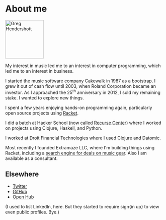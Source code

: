 # About me

<img style="width:q68px; height:122px;"
     src="/img/navbar-logo.jpg"
     alt="Greg Hendershott" />

My interest in music led me to an interest in computer programming,
which led me to an interest in business.

I started the music software company Cakewalk in 1987 as a bootstrap.
I grew it out of cash flow until 2003, when Roland Corporation became
an investor. As I approached the 25<sup>th</sup> anniversary in 2012,
I sold my remaining stake. I wanted to explore new things.

I spent a few years enjoying hands-on programming again, particularly
open source projects using [Racket].

I did a batch at Hacker School (now called [Recurse Center]) where I
worked on projects using Clojure, Haskell, and Python.

I worked at Droit Financial Technologies where I used Clojure and
Datomic.

Most recently I founded Extramaze LLC, where I'm building things using
Racket, including a [search engine for deals on music gear][deals].
Also I am available as a consultant.

[Racket]: http://www.racket-lang.org
[Recurse Center]: http://www.recurse.com
[deals]: https://deals.extramaze.com

## Elsewhere

- [Twitter](https://twitter.com/GregHendershott)
- [GitHub](https://github.com/greghendershott)
- [Open Hub](https://www.openhub.net/accounts/GregHendershott)

(I used to list LinkedIn, here. But they started to require sign{in
up} to view even public profiles. Bye.)
